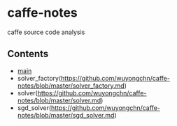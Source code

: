 # caffe-notes
caffe source code analysis
## Contents
- [main](https://github.com/wuyongchn/caffe-notes/blob/master/main.md)
- solver_factory(https://github.com/wuyongchn/caffe-notes/blob/master/solver_factory.md)
- solver(https://github.com/wuyongchn/caffe-notes/blob/master/solver.md)
- sgd_solver(https://github.com/wuyongchn/caffe-notes/blob/master/sgd_solver.md)
